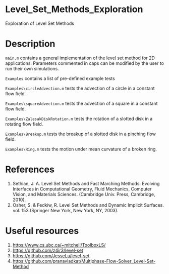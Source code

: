 # Level_Set_Methods_Exploration
Exploration of Level Set Methods

# Description
`main.m` contains a general implementation of the level set method for 2D applications. Parameters commented in caps can be modified by the user to run their own simulations.

`Examples` contains a list of pre-defined example tests

`Examples\circleAdvection.m` tests the advection of a circle in a constant flow field.

`Examples\squareAdvection.m` tests the advection of a square in a constant flow field.

`Examples\ZalesakDiskRotation.m` tests the rotation of a slotted disk in a rotating flow field.

`Examples\Breakup.m` tests the breakup of a slotted disk in a pinching flow field.

`Examples\Ring.m` tests the motion under mean curvature of a broken ring.

# References
1. Sethian, J. A. Level Set Methods and Fast Marching Methods: Evolving Interfaces in Computational Geometry, Fluid Mechanics, Computer Vision, and Materials Sciences. (Cambridge Univ. Press, Cambridge, 2010).
2. Osher, S. & Fedkiw, R. Level Set Methods and Dynamic Implicit Surfaces. vol. 153 (Springer New York, New York, NY, 2003).

# Useful resources
1. https://www.cs.ubc.ca/~mitchell/ToolboxLS/
2. https://github.com/z4ir3/level-set
3. https://github.com/JesseLu/level-set
4. https://github.com/pranavladkat/Multiphase-Flow-Solver_Level-Set-Method
